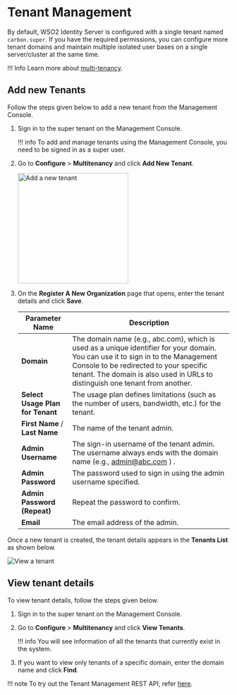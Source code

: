 # Tenant Management

By default, WSO2 Identity Server is configured with a single tenant named `carbon.super`. If you have the required permissions, you can configure more tenant domains and maintain multiple isolated user bases on a single server/cluster at the same time.

!!! Info
    Learn more about [multi-tenancy]({{base_path}}/references/concepts/introduction-to-multitenancy/).

## Add new Tenants

Follow the steps given below to add a new tenant from the Management Console.

1.  Sign in to the super tenant on the Management Console.

    !!! info 
        To add and manage tenants using the Management Console, you need to be signed in as a super user.

2.  Go to **Configure** > **Multitenancy** and click **Add New Tenant**.

    <img src="{{base_path}}/assets/img/guides/add-new-tenant.png" width="250" alt="Add a new tenant">

3.  On the **Register A New Organization** page that opens, enter the tenant details and click **Save**.

    | Parameter Name                   | Description                                                                                                                                                                                                                                                                                       |
    |----------------------------------|---------------------------------------------------------------------------------------------------------------------------------------------------------------------------------------------------------------------------------------------------------------------------------------------------|
    | **Domain**                       | The domain name (e.g., abc.com), which is used as a unique identifier for your domain. You can use it to sign in to the Management Console to be redirected to your specific tenant. The domain is also used in URLs to distinguish one tenant from another. |
    | **Select Usage Plan for Tenant** | The usage plan defines limitations (such as the number of users, bandwidth, etc.) for the tenant.                                                                                                                                                                                                  |
    | **First Name** / **Last Name**   | The name of the tenant admin.                                                                                                                                                                                                                                                                     |
    | **Admin Username**               | The sign-in username of the tenant admin. The username always ends with the domain name (e.g., admin@abc.com ) .                                                                                                                                                                                     |
    | **Admin Password**               | The password used to sign in using the admin username specified.                                                                                                                                                                                                                                   |
    | **Admin Password (Repeat)**      | Repeat the password to confirm.                                                                                                                                                                                                                                                                   |
    | **Email**                        | The email address of the admin.                                                                                                                                                                                                                                                                   |

Once a new tenant is created, the tenant details appears in the **Tenants List** as shown below.

![View a tenant]({{base_path}}/assets/img/guides/view-tenant.png)

## View tenant details

To view tenant details, follow the steps given below.

1. Sign in to the super tenant on the Management Console.
2. Go to **Configure** > **Multitenancy** and click **View Tenants**.

    !!! info
        You will see information of all the tenants that currently exist in the system. 

3. If you want to view only tenants of a specific domain, enter the domain name and click **Find**.

!!! note
    To try out the Tenant Management REST API, refer [here]({{base_path}}/apis/tenant-management-rest-api/).

<!--
## Working with tenants

The server configurations specified in the `deployment.toml` file (stored in the `<IS_HOME>/repository/conf` folder) apply globally to all tenants in your server.

Once you sign in to your tenant domain on the Management Console, you can configure the settings for your tenant.
-->




